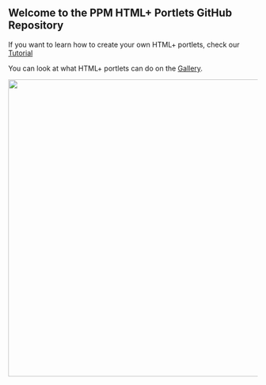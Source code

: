 ## Welcome to the PPM HTML+ Portlets GitHub Repository

If you want to learn how to create your own HTML+ portlets, check our [Tutorial](https://github.com/MicroFocus/ppm-html-plus-portlets/wiki/Tutorial_Home)

You can look at what HTML+ portlets can do on the [Gallery](wiki/Gallery).

<a href="https://github.com/MicroFocus/ppm-html-plus-portlets/wiki/Gallery"><img src="/MicroFocus/ppm-html-plus-portlets/blob/master/img/htmlplus.PNG?raw=true" width=600/></a>






